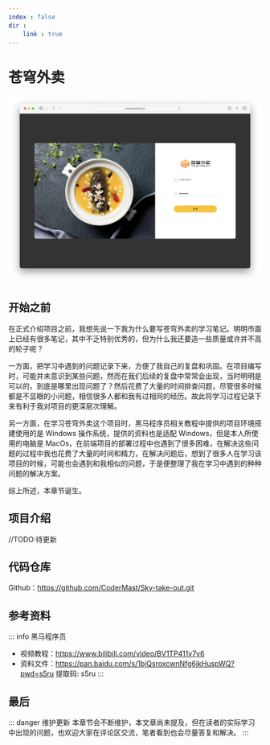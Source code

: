 ```yaml
---
index : false
dir : 
    link : true
---
```


# 苍穹外卖

![](../../../assets/readme/2024-03-03-11-41-05.png)

## 开始之前

在正式介绍项目之前，我想先说一下我为什么要写苍穹外卖的学习笔记。明明市面上已经有很多笔记，其中不乏特别优秀的，但为什么我还要造一些质量或许并不高的轮子呢？

一方面，把学习中遇到的问题记录下来，方便了我自己的复盘和巩固。在项目编写时，可能并未意识到某些问题，然而在我们后续的复盘中常常会出现，当时明明是可以的，到底是哪里出现问题了？然后花费了大量的时间排查问题，尽管很多时候都是不显眼的小问题，相信很多人都和我有过相同的经历。故此将学习过程记录下来有利于我对项目的更深层次理解。

另一方面，在学习苍穹外卖这个项目时，黑马程序员相关教程中提供的项目环境搭建使用的是 Windows 操作系统，提供的资料也是适配 Windows，但是本人所使用的电脑是 MacOs，在前端项目的部署过程中也遇到了很多困难，在解决这些问题的过程中我也花费了大量的时间和精力，在解决问题后，想到了很多人在学习该项目的时候，可能也会遇到和我相似的问题，于是便整理了我在学习中遇到的种种问题的解决方案。


综上所述，本章节诞生。



## 项目介绍

//TODO:待更新

## 代码仓库

Github：https://github.com/CoderMast/Sky-take-out.git

## 参考资料


::: info 黑马程序员
- 视频教程：https://www.bilibili.com/video/BV1TP411v7v6
- 资料文件：https://pan.baidu.com/s/1bjQsroxcwnNfg6jkHuspWQ?pwd=s5ru 提取码: s5ru
:::

## 最后

::: danger 维护更新
本章节会不断维护，本文章尚未提及，但在读者的实际学习中出现的问题，也欢迎大家在评论区交流，笔者看到也会尽量答复和解决。
:::